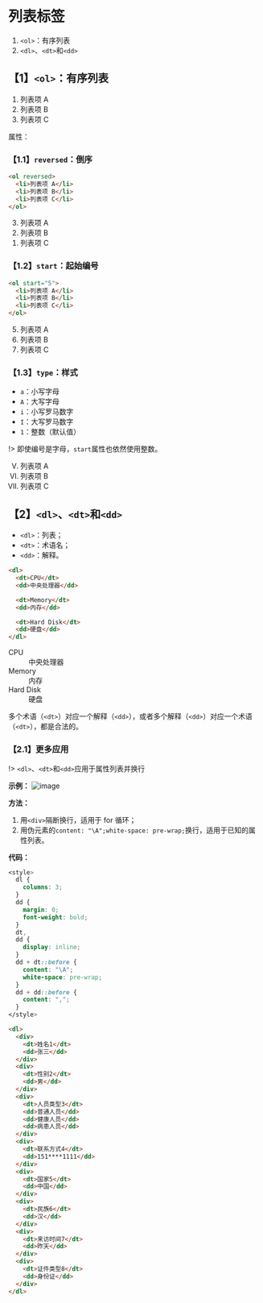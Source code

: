 # 列表标签

1. `<ol>`：有序列表
2. `<dl>`、`<dt>`和`<dd>`

## 【1】`<ol>`：有序列表

<div class="example-box">
  <ol >
    <li>列表项 A</li>
    <li>列表项 B</li>
    <li>列表项 C</li>
  </ol>
</div>

属性：

### 【1.1】`reversed`：倒序

```html
<ol reversed>
  <li>列表项 A</li>
  <li>列表项 B</li>
  <li>列表项 C</li>
</ol>
```

<div class="example-box">
  <ol reversed>
    <li>列表项 A</li>
    <li>列表项 B</li>
    <li>列表项 C</li>
  </ol>
</div>

### 【1.2】`start`：起始编号

```html
<ol start="5">
  <li>列表项 A</li>
  <li>列表项 B</li>
  <li>列表项 C</li>
</ol>
```

<div class="example-box">
  <ol start="5">
    <li>列表项 A</li>
    <li>列表项 B</li>
    <li>列表项 C</li>
  </ol>
</div>

### 【1.3】`type`：样式

- `a`：小写字母
- `A`：大写字母
- `i`：小写罗马数字
- `I`：大写罗马数字
- `1`：整数（默认值）

!> 即使编号是字母，`start`属性也依然使用整数。

<div class="example-box">
  <ol start="5" type="I">
    <li>列表项 A</li>
    <li>列表项 B</li>
    <li>列表项 C</li>
  </ol>
</div>

## 【2】`<dl>`、`<dt>`和`<dd>`

- `<dl>`：列表；
- `<dt>`：术语名；
- `<dd>`：解释。

```html
<dl>
  <dt>CPU</dt>
  <dd>中央处理器</dd>

  <dt>Memory</dt>
  <dd>内存</dd>

  <dt>Hard Disk</dt>
  <dd>硬盘</dd>
</dl>
```

<div class="example-box">
  <dl>
    <dt>CPU</dt>
    <dd>中央处理器</dd>
    <dt>Memory</dt>
    <dd>内存</dd>
    <dt>Hard Disk</dt>
    <dd>硬盘</dd>
  </dl>
</div>

多个术语（`<dt>`）对应一个解释（`<dd>`），或者多个解释（`<dd>`）对应一个术语（`<dt>`），都是合法的。

### 【2.1】更多应用

!> `<dl>`、`<dt>`和`<dd>`应用于属性列表并换行

**示例：** ![image](https://s1.ax1x.com/2022/03/17/q903rV.jpg)

**方法：**

1. 用`<div>`隔断换行，适用于 for 循环；
2. 用伪元素的`content: "\A";white-space: pre-wrap;`换行，适用于已知的属性列表。

**代码：**

```css
<style>
  dl {
    columns: 3;
  }
  dd {
    margin: 0;
    font-weight: bold;
  }
  dt,
  dd {
    display: inline;
  }
  dd + dt::before {
    content: "\A";
    white-space: pre-wrap;
  }
  dd + dd::before {
    content: ",";
  }
</style>

```

```html
<dl>
  <div>
    <dt>姓名1</dt>
    <dd>张三</dd>
  </div>
  <div>
    <dt>性别2</dt>
    <dd>男</dd>
  </div>
  <div>
    <dt>人员类型3</dt>
    <dd>普通人员</dd>
    <dd>健康人员</dd>
    <dd>病患人员</dd>
  </div>
  <div>
    <dt>联系方式4</dt>
    <dd>151****1111</dd>
  </div>
  <div>
    <dt>国家5</dt>
    <dd>中国</dd>
  </div>
  <div>
    <dt>民族6</dt>
    <dd>汉</dd>
  </div>
  <div>
    <dt>来访时间7</dt>
    <dd>昨天</dd>
  </div>
  <div>
    <dt>证件类型8</dt>
    <dd>身份证</dd>
  </div>
</dl>
```
